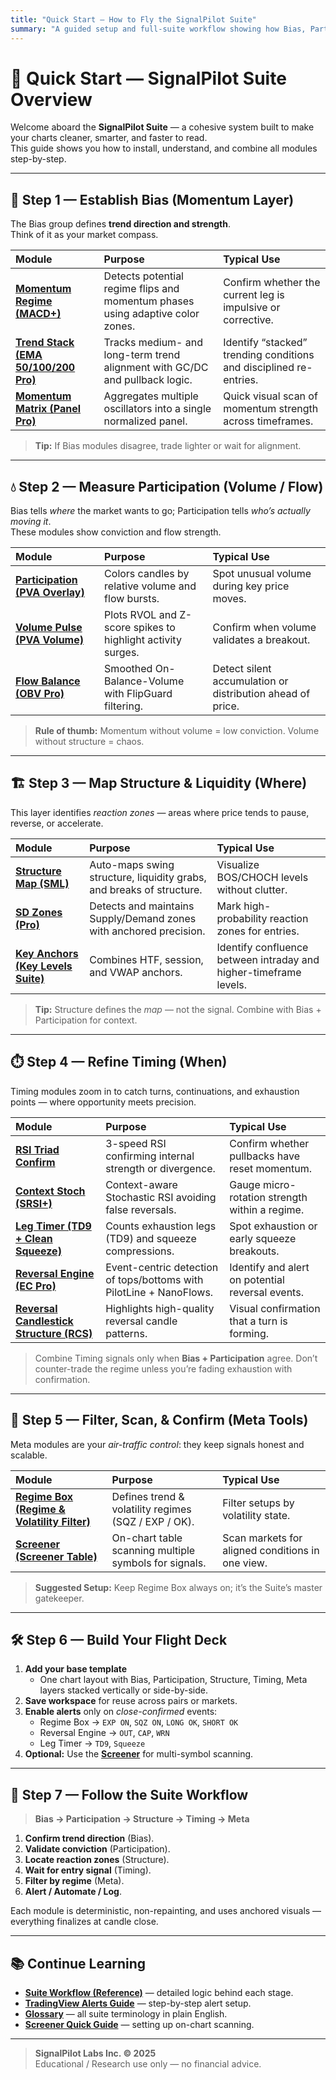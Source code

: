 ```yaml
---
title: "Quick Start — How to Fly the SignalPilot Suite"
summary: "A guided setup and full-suite workflow showing how Bias, Participation, Structure, Timing, and Meta tools connect."
---
```


# 🚀 Quick Start — SignalPilot Suite Overview

Welcome aboard the **SignalPilot Suite** — a cohesive system built to make your charts cleaner, smarter, and faster to read.  
This guide shows you how to install, understand, and combine all modules step-by-step.

---

## 🧭 Step 1 — Establish Bias (Momentum Layer)

The Bias group defines **trend direction and strength**.  
Think of it as your market compass.

| Module | Purpose | Typical Use |
|:--|:--|:--|
| **[Momentum Regime (MACD+)](spp-macd-plus.md)** | Detects potential regime flips and momentum phases using adaptive color zones. | Confirm whether the current leg is impulsive or corrective. |
| **[Trend Stack (EMA 50/100/200 Pro)](sp-ema-trio-pro.md)** | Tracks medium- and long-term trend alignment with GC/DC and pullback logic. | Identify “stacked” trending conditions and disciplined re-entries. |
| **[Momentum Matrix (Panel Pro)](sp-oscillator-matrix.md)** | Aggregates multiple oscillators into a single normalized panel. | Quick visual scan of momentum strength across timeframes. |

> **Tip:** If Bias modules disagree, trade lighter or wait for alignment.  

---

## 💧 Step 2 — Measure Participation (Volume / Flow)

Bias tells *where* the market wants to go; Participation tells *who’s actually moving it*.  
These modules show conviction and flow strength.

| Module | Purpose | Typical Use |
|:--|:--|:--|
| **[Participation (PVA Overlay)](sp-pva-overlay.md)** | Colors candles by relative volume and flow bursts. | Spot unusual volume during key price moves. |
| **[Volume Pulse (PVA Volume)](sp-pva-volume.md)** | Plots RVOL and Z-score spikes to highlight activity surges. | Confirm when volume validates a breakout. |
| **[Flow Balance (OBV Pro)](sp-obv-pro.md)** | Smoothed On-Balance-Volume with FlipGuard filtering. | Detect silent accumulation or distribution ahead of price. |

> **Rule of thumb:** Momentum without volume = low conviction. Volume without structure = chaos.

---

## 🏗️ Step 3 — Map Structure & Liquidity (Where)

This layer identifies *reaction zones* — areas where price tends to pause, reverse, or accelerate.

| Module | Purpose | Typical Use |
|:--|:--|:--|
| **[Structure Map (SML)](sp-sml-structure-liquidity.md)** | Auto-maps swing structure, liquidity grabs, and breaks of structure. | Visualize BOS/CHOCH levels without clutter. |
| **[SD Zones (Pro)](sp-sdzones-pro.md)** | Detects and maintains Supply/Demand zones with anchored precision. | Mark high-probability reaction zones for entries. |
| **[Key Anchors (Key Levels Suite)](sp-key-levels-suite.md)** | Combines HTF, session, and VWAP anchors. | Identify confluence between intraday and higher-timeframe levels. |

> **Tip:** Structure defines the *map* — not the signal. Combine with Bias + Participation for context.

---

## ⏱️ Step 4 — Refine Timing (When)

Timing modules zoom in to catch turns, continuations, and exhaustion points — where opportunity meets precision.

| Module | Purpose | Typical Use |
|:--|:--|:--|
| **[RSI Triad Confirm](sp-rsi-triad-confirm.md)** | 3-speed RSI confirming internal strength or divergence. | Confirm whether pullbacks have reset momentum. |
| **[Context Stoch (SRSI+)](sp-contextstoch-rsi.md)** | Context-aware Stochastic RSI avoiding false reversals. | Gauge micro-rotation strength within a regime. |
| **[Leg Timer (TD9 + Clean Squeeze)](sp-ltf.md)** | Counts exhaustion legs (TD9) and squeeze compressions. | Spot exhaustion or early squeeze breakouts. |
| **[Reversal Engine (EC Pro)](sp-ec-pro.md)** | Event-centric detection of tops/bottoms with PilotLine + NanoFlows. | Identify and alert on potential reversal events. |
| **[Reversal Candlestick Structure (RCS)](sp-rcs-reversal-structure.md)** | Highlights high-quality reversal candle patterns. | Visual confirmation that a turn is forming. |

> Combine Timing signals only when **Bias + Participation** agree. Don’t counter-trade the regime unless you’re fading exhaustion with confirmation.

---

## 🧩 Step 5 — Filter, Scan, & Confirm (Meta Tools)

Meta modules are your *air-traffic control*: they keep signals honest and scalable.

| Module | Purpose | Typical Use |
|:--|:--|:--|
| **[Regime Box (Regime & Volatility Filter)](sp-regime-vol-filter.md)** | Defines trend & volatility regimes (SQZ / EXP / OK). | Filter setups by volatility state. |
| **[Screener (Screener Table)](sp-screener-sfx.md)** | On-chart table scanning multiple symbols for signals. | Scan markets for aligned conditions in one view. |

> **Suggested Setup:** Keep Regime Box always on; it’s the Suite’s master gatekeeper.

---

## 🛠️ Step 6 — Build Your Flight Deck

1. **Add your base template**  
   - One chart layout with Bias, Participation, Structure, Timing, Meta layers stacked vertically or side-by-side.
2. **Save workspace** for reuse across pairs or markets.
3. **Enable alerts** only on *close-confirmed* events:
   - Regime Box → `EXP ON`, `SQZ ON`, `LONG OK`, `SHORT OK`
   - Reversal Engine → `OUT`, `CAP`, `WRN`
   - Leg Timer → `TD9`, `Squeeze`
4. **Optional:** Use the **[Screener](sp-screener-sfx.md)** for multi-symbol scanning.

---

## 🧭 Step 7 — Follow the Suite Workflow

> **Bias → Participation → Structure → Timing → Meta**

1. **Confirm trend direction** (Bias).  
2. **Validate conviction** (Participation).  
3. **Locate reaction zones** (Structure).  
4. **Wait for entry signal** (Timing).  
5. **Filter by regime** (Meta).  
6. **Alert / Automate / Log**.

Each module is deterministic, non-repainting, and uses anchored visuals — everything finalizes at candle close.

---

## 📚 Continue Learning

- **[Suite Workflow (Reference)](ref-workflow.md)** — detailed logic behind each stage.  
- **[TradingView Alerts Guide](how-to-alerts.md)** — step-by-step alert setup.  
- **[Glossary](ref-glossary.md)** — all suite terminology in plain English.  
- **[Screener Quick Guide](how-to-screener.md)** — setting up on-chart scanning.

---

> **SignalPilot Labs Inc. © 2025**  
> Educational / Research use only — no financial advice.
